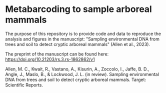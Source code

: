 # Metabarcoding to sample arboreal mammals
The purpose of this repository is to provide code and data to reproduce the analysis and figures in the manuscript: "Sampling environmental DNA from trees and soil to detect cryptic arboreal mammals" (Allen et al., 2023). 

The preprint of the manuscript can be found here:
https://doi.org/10.21203/rs.3.rs-1862862/v1

Allen, M. C., Kwait, R., Vastano, A., Kisurin, A., Zoccolo, I., Jaffe, B. D., Angle, J., Maslo, B., & Lockwood, J. L. (in review). Sampling environmental DNA from trees and soil to detect cryptic arboreal mammals. Target: Scientific Reports.